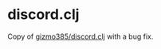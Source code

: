 # discord.clj

Copy of [gizmo385/discord.clj](https://github.com/gizmo385/discord.clj) with a bug fix.
